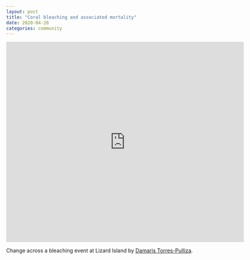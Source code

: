 ```yaml
---
layout: post
title: "Coral bleaching and associated mortality"
date: 2020-04-28
categories: community
---
```



<iframe src="https://player.vimeo.com/video/412486049?autoplay=1&loop=1&title=0&byline=0&portrait=0" width="640" height="540" frameborder="0" allow="autoplay; fullscreen" allowfullscreen></iframe>


Change across a bleaching event at Lizard Island by [Damaris Torres-Pulliza](/people/dama).
